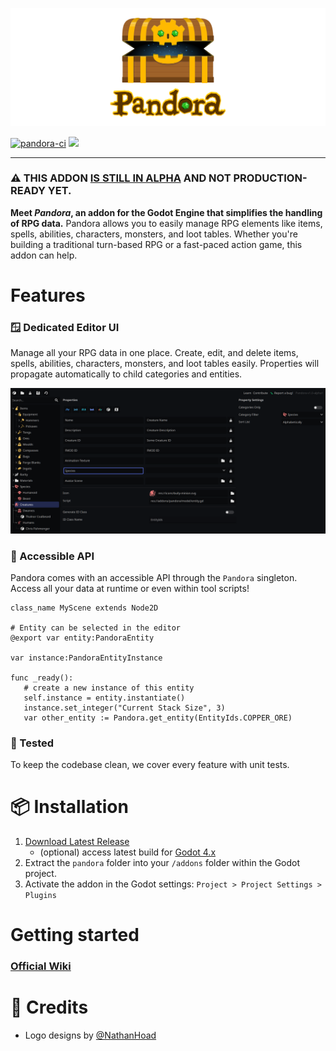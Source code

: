 ![logo](docs/assets/logo.svg)

[![pandora-ci](https://github.com/bitbrain/pandora/actions/workflows/pandora-ci.yml/badge.svg)](https://github.com/bitbrain/pandora/actions/workflows/pandora-ci.yml) [![](https://img.shields.io/discord/785246324793540608.svg?label=&logo=discord&logoColor=ffffff&color=7389D8&labelColor=6A7EC2)](https://discord.com/invite/CKBuE5djXe)

---

### ⚠️ THIS ADDON [ IS STILL IN ALPHA](https://github.com/bitbrain/pandora/milestone/1) AND NOT PRODUCTION-READY YET.

**Meet _Pandora_, an addon for the Godot Engine that simplifies the handling of RPG data.** Pandora allows you to easily manage RPG elements like items, spells, abilities, characters, monsters, and loot tables. Whether you're building a traditional turn-based RPG or a fast-paced action game, this addon can help.

# Features

### 🪟 Dedicated Editor UI

Manage all your RPG data in one place. Create, edit, and delete items, spells, abilities, characters, monsters, and loot tables easily. Properties will propagate automatically to child categories and entities.

![editor-example](docs/assets/editor-example.png)

### 🔌 Accessible API

Pandora comes with an accessible API through the `Pandora` singleton. Access all your data at runtime or even within tool scripts!

```gdscript
class_name MyScene extends Node2D

# Entity can be selected in the editor
@export var entity:PandoraEntity

var instance:PandoraEntityInstance

func _ready():
   # create a new instance of this entity
   self.instance = entity.instantiate()
   instance.set_integer("Current Stack Size", 3)
   var other_entity := Pandora.get_entity(EntityIds.COPPER_ORE)
```

### 🧪 Tested

To keep the codebase clean, we cover every feature with unit tests.

# 📦 Installation

1. [Download Latest Release](https://github.com/bitbrain/pandora/releases/latest)
    - (optional) access latest build for [Godot 4.x](https://github.com/bitbrain/pandora/archive/refs/heads/godot-4.x.zip)
2. Extract the `pandora` folder into your `/addons` folder within the Godot project.
3. Activate the addon in the Godot settings: `Project > Project Settings > Plugins`

# Getting started

### [Official Wiki](https://bitbra.in/pandora)


# 🥰 Credits

- Logo designs by [@NathanHoad](https://twitter.com/nathanhoad)